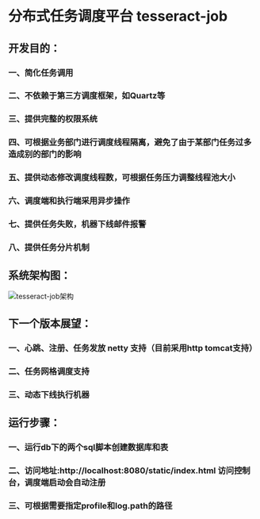 # 分布式任务调度平台 tesseract-job
## 开发目的：
### 一、简化任务调用
### 二、不依赖于第三方调度框架，如Quartz等
### 三、提供完整的权限系统
### 四、可根据业务部门进行调度线程隔离，避免了由于某部门任务过多造成别的部门的影响
### 五、提供动态修改调度线程数，可根据任务压力调整线程池大小
### 六、调度端和执行端采用异步操作
### 七、提供任务失败，机器下线邮件报警
### 八、提供任务分片机制
## 系统架构图：
![tesseract-job架构](https://github.com/tesseract-job/tesseract-job-admin/tree/master/%E6%9E%B6%E6%9E%84/tesseract-job.jpg)
## 下一个版本展望：
### 一、心跳、注册、任务发放 netty 支持（目前采用http tomcat支持）
### 二、任务网格调度支持
### 三、动态下线执行机器
## 运行步骤：
### 一、运行db下的两个sql脚本创建数据库和表
### 二、访问地址:http://localhost:8080/static/index.html 访问控制台，调度端启动会自动注册
### 三、可根据需要指定profile和log.path的路径

